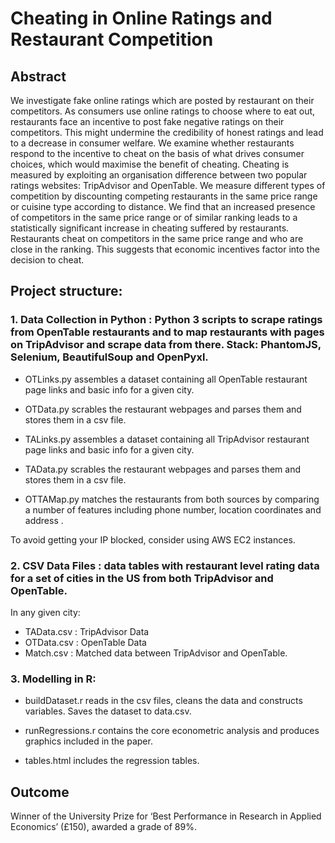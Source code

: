 # Cheating in Online Ratings and Restaurant Competition

## Abstract
We investigate fake online ratings which are posted by restaurant on their competitors. As consumers use online ratings to choose where to eat out, restaurants face an incentive to post fake negative ratings on their competitors. This might undermine the credibility of honest ratings and lead to a decrease in consumer welfare. We examine whether restaurants respond to the incentive to cheat on the basis of what drives consumer choices, which would maximise the benefit of cheating. Cheating is measured by exploiting an organisation difference between two popular ratings websites: TripAdvisor and OpenTable. We measure different types of competition by discounting competing restaurants in the same price range or cuisine type according to distance. We find that an increased presence of competitors in the same price range or of similar ranking leads to a statistically significant increase in cheating suffered by restaurants. Restaurants cheat on competitors in the same price range and who are close in the ranking. This suggests that economic incentives factor into the decision to cheat.


## Project structure: 

### 1. Data Collection in Python : Python 3 scripts to scrape ratings from OpenTable restaurants and to map restaurants with pages on TripAdvisor and scrape data from there. Stack: PhantomJS, Selenium, BeautifulSoup and OpenPyxl.

- OTLinks.py assembles a dataset containing all OpenTable restaurant page links and basic info for a given city. 
- OTData.py scrables the restaurant webpages and parses them and stores them in a csv file. 

- TALinks.py assembles a dataset containing all TripAdvisor restaurant page links and basic info for a given city. 
- TAData.py scrables the restaurant webpages and parses them and stores them in a csv file. 

- OTTAMap.py matches the restaurants from both sources by comparing a number of features including phone number, location coordinates and address .

To avoid getting your IP blocked, consider using AWS EC2 instances.

### 2. CSV Data Files : data tables with restaurant level rating data for a set of cities in the US from both TripAdvisor and OpenTable. 

In any given city:
- TAData.csv : TripAdvisor Data
- OTData.csv : OpenTable Data
- Match.csv : Matched data between TripAdvisor and OpenTable.

### 3. Modelling in R: 

- buildDataset.r reads in the csv files, cleans the data and constructs variables. Saves the dataset to data.csv. 

- runRegressions.r contains the core econometric analysis and produces graphics included in the paper. 

- tables.html includes the regression tables. 



## Outcome

Winner of the University Prize for ‘Best Performance in Research in Applied Economics’ (£150), awarded a grade of 89%. 

